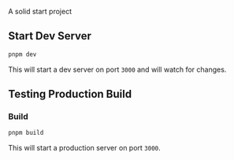 A solid start project

## Start Dev Server

```bash
pnpm dev
```

This will start a dev server on port `3000` and will watch for changes.

## Testing Production Build

### Build

```bash
pnpm build
```

This will start a production server on port `3000`.

